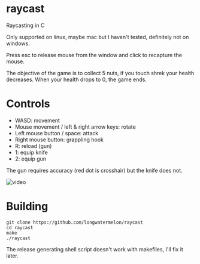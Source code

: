 # raycast
Raycasting in C

Only supported on linux, maybe mac but I haven't tested, definitely not on windows.

Press esc to release mouse from the window and click to recapture the mouse.

The objective of the game is to collect 5 nuts, if you touch shrek your health decreases. When your health drops to 0, the game ends.

# Controls
* WASD: movement
* Mouse movement / left & right arrow keys: rotate
* Left mouse button / space: attack
* Right mouse button: grappling hook
* R: reload (gun)
* 1: equip knife
* 2: equip gun

The gun requires accuracy (red dot is crosshair) but the knife does not.

![video](https://user-images.githubusercontent.com/73869536/135770853-ab2b7e44-722b-434a-96fb-0eb601770f44.gif)

# Building

```
git clone https://github.com/longwatermelon/raycast
cd raycast
make
./raycast
```

The release generating shell script doesn't work with makefiles, I'll fix it later.

